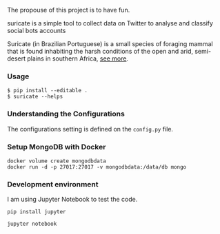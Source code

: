 The propouse of this project is to have fun.

suricate is a simple tool to collect data on Twitter to analyse and classify social bots accounts

Suricate (in Brazilian Portuguese) is a small species of foraging mammal that is found inhabiting the harsh conditions of the open and arid, semi-desert plains in southern Africa, [see more](https://a-z-animals.com/animals/meerkat/).

### Usage

```
$ pip install --editable .
$ suricate --helps
```

### Understanding the Configurations

The configurations setting is defined on the `config.py` file.

### Setup MongoDB with Docker 

```
docker volume create mongodbdata
docker run -d -p 27017:27017 -v mongodbdata:/data/db mongo
```

### Development environment 

I am using Jupyter Notebook to test the code. 

```
pip install jupyter
```
```
jupyter notebook
```